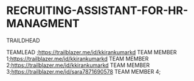 # RECRUITING-ASSISTANT-FOR-HR-MANAGMENT

TRAILDHEAD

TEAMLEAD ;https://trailblazer.me/id/kkirankumarkd
TEAM MEMBER 1;https://trailblazer.me/id/kkirankumarkd
TEAM MEMBER 2;https://trailblazer.me/id/kkirankumarkd
TEAM MEMBER 3;https://trailblazer.me/id/sara7871690578
TEAM MEMBER 4;
